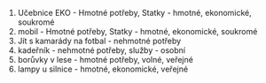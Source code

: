 1. Učebnice EKO - Hmotné potřeby, Statky - hmotné, ekonomické, soukromé
2. mobil - Hmotné potřeby, Statky - hmotné, ekonomické, soukromé
3. Jít s kamarády na fotbal - nehmotné potřeby
4. kadeřník - nehmotné potřeby, služby - osobní
5. borůvky v lese - hmotné potřeby, volné, veřejné
6. lampy u silnice - hmotné, ekonomické, veřejné